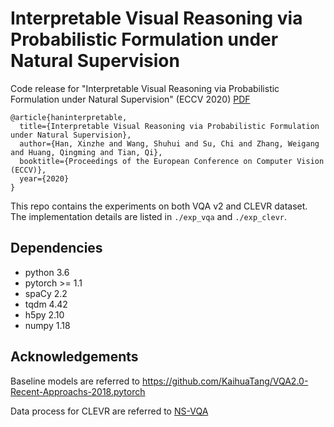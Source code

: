 # Interpretable Visual Reasoning via Probabilistic Formulation under Natural Supervision

Code release for "Interpretable Visual Reasoning via Probabilistic Formulation under Natural Supervision" (ECCV 2020) [PDF](https://www.ecva.net/papers/eccv_2020/papers_ECCV/papers/123540528.pdf)

```
@article{haninterpretable,
  title={Interpretable Visual Reasoning via Probabilistic Formulation under Natural Supervision},
  author={Han, Xinzhe and Wang, Shuhui and Su, Chi and Zhang, Weigang and Huang, Qingming and Tian, Qi},
  booktitle={Proceedings of the European Conference on Computer Vision (ECCV)},
  year={2020}  
}
```

This repo contains the experiments on both VQA v2 and CLEVR dataset. The implementation details are listed in `./exp_vqa` and `./exp_clevr`.

## Dependencies
- python 3.6
- pytorch >= 1.1
- spaCy 2.2
- tqdm 4.42
- h5py 2.10
- numpy 1.18

## Acknowledgements
Baseline models are referred to https://github.com/KaihuaTang/VQA2.0-Recent-Approachs-2018.pytorch

Data process for CLEVR are referred to [NS-VQA](https://github.com/kexinyi/ns-vqa.git)
